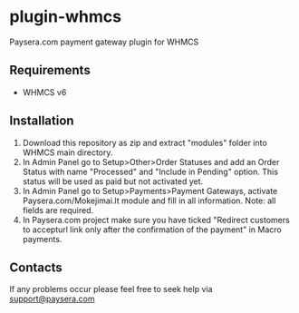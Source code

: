 plugin-whmcs
=================

Paysera.com payment gateway plugin for WHMCS

Requirements
------------

- WHMCS v6

Installation
------------

1. Download this repository as zip and extract "modules" folder into WHMCS main directory.
2. In Admin Panel go to Setup>Other>Order Statuses and add an Order Status with name "Processed" and "Include in Pending" option. This status will be used as paid but not activated yet.
3. In Admin Panel go to Setup>Payments>Payment Gateways, activate Paysera.com/Mokejimai.lt module and fill in all information.
Note: all fields are required.
4. In Paysera.com project make sure you have ticked "Redirect customers to accepturl link only after the confirmation of the payment" in
Macro payments.

Contacts
--------

If any problems occur please feel free to seek help via support@paysera.com
